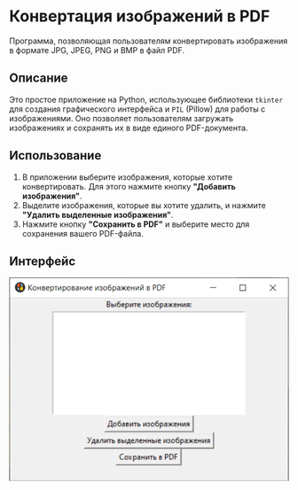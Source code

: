 # Конвертация изображений в PDF

Программа, позволяющая пользователям конвертировать изображения в формате JPG, JPEG, PNG и BMP в файл PDF.

## Описание

Это простое приложение на Python, использующее библиотеки `tkinter` для создания графического интерфейса и `PIL` (Pillow) для работы с изображениями. Оно позволяет пользователям загружать изображениях и сохранять их в виде единого PDF-документа.

## Использование

1. В приложении выберите изображения, которые хотите конвертировать. Для этого нажмите кнопку **"Добавить изображения"**.
2. Выделите изображения, которые вы хотите удалить, и нажмите **"Удалить выделенные изображения"**.
3. Нажмите кнопку **"Сохранить в PDF"** и выберите место для сохранения вашего PDF-файла.

## Интерфейс

![gui](screenshot.png)

